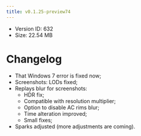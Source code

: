 ```yaml
---
title: v0.1.25-preview74
---
```


*   Version ID: 632
*   Size: 22.54 MB

# Changelog

*   That Windows 7 error is fixed now;
*   Screenshots: LODs fixed;
*   Replays blur for screenshots:
    *   HDR fix;
    *   Compatible with resolution multiplier;
    *   Option to disable AC rims blur;
    *   Time alteration improved;
    *   Small fixes;
*   Sparks adjusted (more adjustments are coming).
